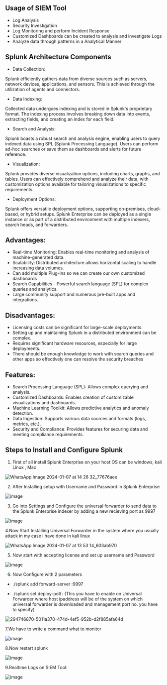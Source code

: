 ## Usage of SIEM Tool

* Log Analysis
* Security Investigation
* Log Monitoring and perform Incident Response
* Customized Dashboards can be created to analysis and investigate Logs
* Analyze data through patterns in a Analytical Manner

## Splunk Architecture Components
* Data Collection:

Splunk efficiently gathers data from diverse sources such as servers, network devices, applications, and sensors. This is achieved through the utilization of agents and connectors.

* Data Indexing:

Collected data undergoes indexing and is stored in Splunk's proprietary format. The indexing process involves breaking down data into events, extracting 
fields, and creating an index for each field.

* Search and Analysis:

Splunk boasts a robust search and analysis engine, enabling users to query indexed data using SPL (Splunk Processing Language). Users can perform ad-hoc searches or save them as dashboards and alerts for future reference.

* Visualization:

Splunk provides diverse visualization options, including charts, graphs, and tables. Users can effectively comprehend and analyze their data, with customization options available for tailoring visualizations to specific requirements.

* Deployment Options:

Splunk offers versatile deployment options, supporting on-premises, cloud-based, or hybrid setups. Splunk Enterprise can be deployed as a single instance or as part of a distributed environment with multiple indexers, search heads, and forwarders.

## Advantages:

* Real-time Monitoring: Enables real-time monitoring and analysis of machine-generated data.
* Scalability: Distributed architecture allows horizontal scaling to handle increasing data volumes.
* Can add multiple Plug-ins so we can create our own customized dashboards
* Search Capabilities - Powerful search language (SPL) for complex queries and analytics.
* Large community support and numerous pre-built apps and integrations.

## Disadvantages:

* Licensing costs can be significant for large-scale deployments.
* Setting up and maintaining Splunk in a distributed environment can be complex.
* Requires significant hardware resources, especially for large deployments.
* There should be enough knowledge to work with search queries and other apps so effectively one can resolve the security breaches

## Features:

* Search Processing Language (SPL): Allows complex querying and analysis.
* Customized Dashboards: Enables creation of customizable visualizations and dashboards.
* Machine Learning Toolkit: Allows predictive analytics and anomaly detection.
* Data Ingestion: Supports various data sources and formats (logs, metrics, etc.).
* Security and Compliance: Provides features for securing data and meeting compliance requirements.

## Steps to Install and Configure Splunk

1. First of all install Splunk Enterprise on your host OS can be windows, kali Linux , Mac

![WhatsApp Image 2024-01-07 at 14 26 32_77676aee](https://github.com/RahulMMenon011/Cyber_Security/assets/140642506/64e97afe-9530-4a32-bb7c-5d9043f9fba8)

2. After Installing setup with Username and Password in Splunk Enterprise

![image](https://github.com/RahulMMenon011/Cyber_Security/assets/140642506/7a6c0b07-547e-4934-b376-11d5126f78ba)

3. Go into Settings and Configure the universal forwarder to send data to the Splunk Enterprise indexer by adding a new recieving port as 9997

![image](https://github.com/RahulMMenon011/Cyber_Security/assets/140642506/f19a605e-4954-42c9-867f-4f3fb79cc73a)

4.Now Start Installing Universal Forwarder in the system where you usually attack in my case i have done in kali linux

![WhatsApp Image 2024-01-07 at 13 53 14_603ab970](https://github.com/RahulMMenon011/Cyber_Security/assets/140642506/fcb2d77a-807e-46b7-b0d3-e9c8fc095902)

5. Now start with accepting license and set up username and Password

![image](https://github.com/RahulMMenon011/Cyber_Security/assets/140642506/1640539b-7dd2-4334-bfa3-e28e51cfb309)

6. Now Configure with 2 parameters

* ./splunk add forward-server :9997

* ./splunk set deploy-poll : (This you have to enable on Universal Forwarder where host ipaddress will be of the system on which universal forwarder is downloaded and management port no. you have to specify)

![294746870-5011a370-474d-4ef5-952b-d2f885afa64d](https://github.com/RahulMMenon011/Cyber_Security/assets/140642506/a60797cf-fa15-4429-91aa-29ab814a374f)

7.We have to write a command what to monitor

![image](https://github.com/RahulMMenon011/Cyber_Security/assets/140642506/89d47b89-2644-41ec-8dbc-410eed6bc471)

8.Now restart splunk

![image](https://github.com/RahulMMenon011/Cyber_Security/assets/140642506/85694fea-d670-4edb-a5ef-f26bf2f693e4)

9.Realtime Logs on SIEM Tool:

![image](https://github.com/RahulMMenon011/Cyber_Security/assets/140642506/5b019d49-7949-4fa0-90e2-0121c7235da3)







